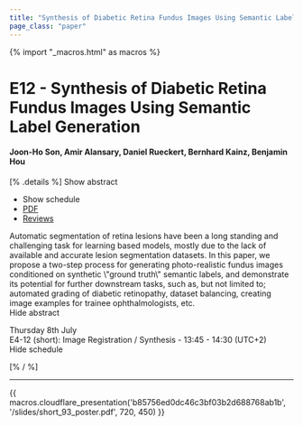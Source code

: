 ```yaml
---
title: "Synthesis of Diabetic Retina Fundus Images Using Semantic Label Generation"
page_class: "paper"
---
```


{% import "_macros.html" as macros %}

# E12 - Synthesis of Diabetic Retina Fundus Images Using Semantic Label Generation

#### Joon-Ho Son, Amir Alansary, Daniel Rueckert, Bernhard Kainz, Benjamin Hou

[% .details %]
<a class="toggle_visibility" data-selector=".abstract" data-level="3">Show abstract</a>
- <a class="toggle_visibility" data-selector=".schedule" data-level="3">Show schedule</a>
- <a href="https://openreview.net/pdf?id=wiKDehhdnz">PDF</a>
- <a href="https://openreview.net/forum?id=wiKDehhdnz">Reviews</a>

<p>
    <span class="abstract">
        Automatic segmentation of retina lesions have been a long standing and challenging task for learning based models, mostly due to the lack of available and accurate lesion segmentation datasets. In this paper, we propose a two-step process for generating photo-realistic fundus images conditioned on synthetic \"ground truth\" semantic labels, and demonstrate its potential for further downstream tasks, such as, but not limited to; automated grading of diabetic retinopathy, dataset balancing, creating image examples for trainee ophthalmologists, etc.
        <br>
        <span class="actions"><a class="toggle_visibility" data-level="2">Hide abstract</a></span>
    </span>
</p>

<p>
    <span class="schedule">
         Thursday 8th July<br>E4-12 (short): Image Registration / Synthesis - 13:45 - 14:30 (UTC+2)
        <br>
        <span class="actions"><a class="toggle_visibility" data-level="2">Hide schedule</a></span>
    </span>
</p>

[% / %]


---

{{ macros.cloudflare_presentation('b85756ed0dc46c3bf03b2d688768ab1b', '/slides/short_93_poster.pdf', 720, 450) }}
